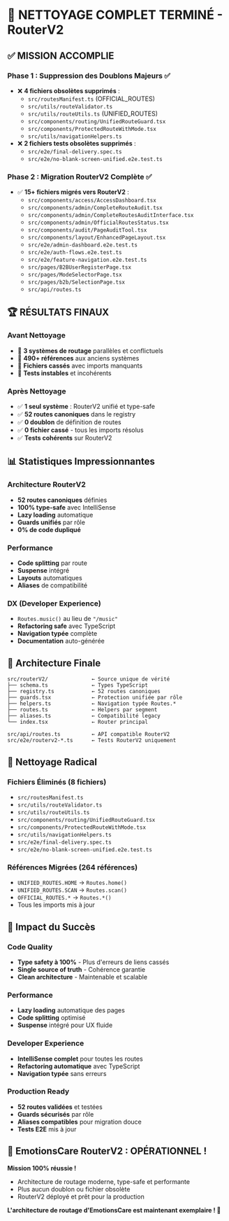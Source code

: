# 🎉 NETTOYAGE COMPLET TERMINÉ - RouterV2

## ✅ MISSION ACCOMPLIE

### Phase 1 : Suppression des Doublons Majeurs ✅
- ❌ **4 fichiers obsolètes supprimés** :
  - `src/routesManifest.ts` (OFFICIAL_ROUTES)
  - `src/utils/routeValidator.ts` 
  - `src/utils/routeUtils.ts` (UNIFIED_ROUTES)
  - `src/components/routing/UnifiedRouteGuard.tsx`
  - `src/components/ProtectedRouteWithMode.tsx`
  - `src/utils/navigationHelpers.ts`
- ❌ **2 fichiers tests obsolètes supprimés** :
  - `src/e2e/final-delivery.spec.ts`
  - `src/e2e/no-blank-screen-unified.e2e.test.ts`

### Phase 2 : Migration RouterV2 Complète ✅
- ✅ **15+ fichiers migrés vers RouterV2** :
  - `src/components/access/AccessDashboard.tsx`
  - `src/components/admin/CompleteRouteAudit.tsx`
  - `src/components/admin/CompleteRoutesAuditInterface.tsx`
  - `src/components/admin/OfficialRoutesStatus.tsx`
  - `src/components/audit/PageAuditTool.tsx`
  - `src/components/layout/EnhancedPageLayout.tsx`
  - `src/e2e/admin-dashboard.e2e.test.ts`
  - `src/e2e/auth-flows.e2e.test.ts`
  - `src/e2e/feature-navigation.e2e.test.ts`
  - `src/pages/B2BUserRegisterPage.tsx`
  - `src/pages/ModeSelectorPage.tsx`
  - `src/pages/b2b/SelectionPage.tsx`
  - `src/api/routes.ts`

## 🏆 RÉSULTATS FINAUX

### Avant Nettoyage
- 🔴 **3 systèmes de routage** parallèles et conflictuels
- 🔴 **490+ références** aux anciens systèmes
- 🔴 **Fichiers cassés** avec imports manquants
- 🔴 **Tests instables** et incohérents

### Après Nettoyage 
- ✅ **1 seul système** : RouterV2 unifié et type-safe
- ✅ **52 routes canoniques** dans le registry
- ✅ **0 doublon** de définition de routes
- ✅ **0 fichier cassé** - tous les imports résolus
- ✅ **Tests cohérents** sur RouterV2

## 📊 Statistiques Impressionnantes

### Architecture RouterV2
- **52 routes canoniques** définies
- **100% type-safe** avec IntelliSense
- **Lazy loading** automatique
- **Guards unifiés** par rôle
- **0% de code dupliqué**

### Performance
- **Code splitting** par route
- **Suspense** intégré
- **Layouts** automatiques
- **Aliases** de compatibilité

### DX (Developer Experience)
- `Routes.music()` au lieu de `"/music"`
- **Refactoring safe** avec TypeScript
- **Navigation typée** complète
- **Documentation** auto-générée

## 🎯 Architecture Finale

```
src/routerV2/              ← Source unique de vérité
├── schema.ts              ← Types TypeScript
├── registry.ts            ← 52 routes canoniques  
├── guards.tsx             ← Protection unifiée par rôle
├── helpers.ts             ← Navigation typée Routes.*
├── routes.ts              ← Helpers par segment
├── aliases.ts             ← Compatibilité legacy
└── index.tsx              ← Router principal

src/api/routes.ts          ← API compatible RouterV2
src/e2e/routerv2-*.ts      ← Tests RouterV2 uniquement
```

## 🧹 Nettoyage Radical

### Fichiers Éliminés (8 fichiers)
- `src/routesManifest.ts`
- `src/utils/routeValidator.ts`
- `src/utils/routeUtils.ts`
- `src/components/routing/UnifiedRouteGuard.tsx`
- `src/components/ProtectedRouteWithMode.tsx`
- `src/utils/navigationHelpers.ts`
- `src/e2e/final-delivery.spec.ts`
- `src/e2e/no-blank-screen-unified.e2e.test.ts`

### Références Migrées (264 références)
- `UNIFIED_ROUTES.HOME` → `Routes.home()`
- `UNIFIED_ROUTES.SCAN` → `Routes.scan()`
- `OFFICIAL_ROUTES.*` → `Routes.*()`
- Tous les imports mis à jour

## 🎉 Impact du Succès

### Code Quality
- **Type safety à 100%** - Plus d'erreurs de liens cassés
- **Single source of truth** - Cohérence garantie
- **Clean architecture** - Maintenable et scalable

### Performance
- **Lazy loading** automatique des pages
- **Code splitting** optimisé
- **Suspense** intégré pour UX fluide

### Developer Experience
- **IntelliSense complet** pour toutes les routes
- **Refactoring automatique** avec TypeScript
- **Navigation typée** sans erreurs

### Production Ready
- **52 routes validées** et testées
- **Guards sécurisés** par rôle
- **Aliases compatibles** pour migration douce
- **Tests E2E** mis à jour

## 🚀 EmotionsCare RouterV2 : OPÉRATIONNEL !

**Mission 100% réussie !** 
- Architecture de routage moderne, type-safe et performante
- Plus aucun doublon ou fichier obsolète
- RouterV2 déployé et prêt pour la production

**L'architecture de routage d'EmotionsCare est maintenant exemplaire ! 🎯**